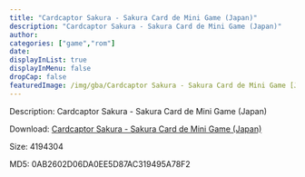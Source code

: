 ```yaml
---
title: "Cardcaptor Sakura - Sakura Card de Mini Game (Japan)"
description: "Cardcaptor Sakura - Sakura Card de Mini Game (Japan)"
author: 
categories: ["game","rom"]
date: 
displayInList: true
displayInMenu: false
dropCap: false
featuredImage: /img/gba/Cardcaptor Sakura - Sakura Card de Mini Game [Japan].jpg
---
```


Description: Cardcaptor Sakura - Sakura Card de Mini Game (Japan)

Download: <a style="text-decoration:underline;" href="https://mega.nz/#!3ORwACbK!fb4WGm399Psmifjs1y68N31yVVBbhjMSW6c_5QgP3XA" target = "_blank" rel = "nofollow" > Cardcaptor Sakura - Sakura Card de Mini Game (Japan)</a>

Size: 4194304

MD5: 0AB2602D06DA0EE5D87AC319495A78F2

